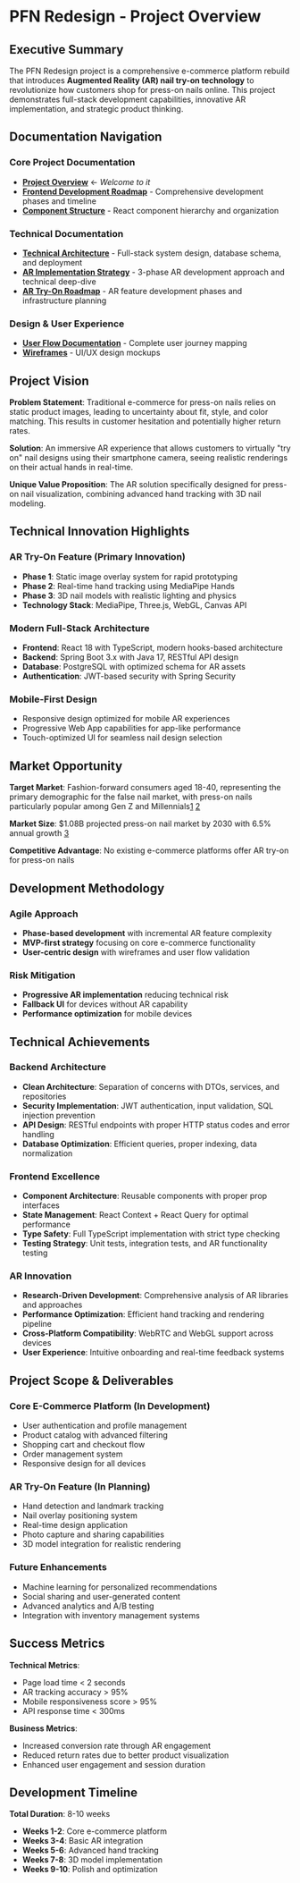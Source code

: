 # PFN Redesign - Project Overview

## Executive Summary

The PFN Redesign project is a comprehensive e-commerce platform rebuild that introduces **Augmented Reality (AR) nail try-on technology** to revolutionize how customers shop for press-on nails online. This project demonstrates full-stack development capabilities, innovative AR implementation, and strategic product thinking.

## Documentation Navigation

### **Core Project Documentation**
- **[Project Overview](./PROJECT_OVERVIEW.md)** ← *Welcome to it*
- **[Frontend Development Roadmap](./FrontendRoadmap.md)** - Comprehensive development phases and timeline
- **[Component Structure](./structure.md)** - React component hierarchy and organization

### **Technical Documentation**
- **[Technical Architecture](./technical/TECHNICAL_ARCHITECTURE.md)** - Full-stack system design, database schema, and deployment
- **[AR Implementation Strategy](./ar-feature/AR_IMPLEMENTATION_STRATEGY.md)** - 3-phase AR development approach and technical deep-dive
- **[AR Try-On Roadmap](./ARTryOnRoadmap.md)** - AR feature development phases and infrastructure planning

### **Design & User Experience**
- **[User Flow Documentation](./UserFlows/)** - Complete user journey mapping
- **[Wireframes](./Wireframes/)** - UI/UX design mockups

## Project Vision

**Problem Statement**: Traditional e-commerce for press-on nails relies on static product images, leading to uncertainty about fit, style, and color matching. This results in customer hesitation and potentially higher return rates.

**Solution**: An immersive AR experience that allows customers to virtually "try on" nail designs using their smartphone camera, seeing realistic renderings on their actual hands in real-time.

**Unique Value Proposition**: The AR solution specifically designed for press-on nail visualization, combining advanced hand tracking with 3D nail modeling.

## Technical Innovation Highlights

### AR Try-On Feature (Primary Innovation)
- **Phase 1**: Static image overlay system for rapid prototyping
- **Phase 2**: Real-time hand tracking using MediaPipe Hands
- **Phase 3**: 3D nail models with realistic lighting and physics
- **Technology Stack**: MediaPipe, Three.js, WebGL, Canvas API

### Modern Full-Stack Architecture
- **Frontend**: React 18 with TypeScript, modern hooks-based architecture
- **Backend**: Spring Boot 3.x with Java 17, RESTful API design
- **Database**: PostgreSQL with optimized schema for AR assets
- **Authentication**: JWT-based security with Spring Security

### Mobile-First Design
- Responsive design optimized for mobile AR experiences
- Progressive Web App capabilities for app-like performance
- Touch-optimized UI for seamless nail design selection

## Market Opportunity

**Target Market**: Fashion-forward consumers aged 18-40, representing the primary demographic for the false nail market, with press-on nails particularly popular among Gen Z and Millennials[1](https://www.retailbrew.com/stories/2023/06/27/gen-z-consumers-boost-beauty) [2](https://www.grandviewresearch.com/industry-analysis/nail-salon-market-report)

**Market Size**: $1.08B projected press-on nail market by 2030 with 6.5% annual growth [3](https://www.grandviewresearch.com/industry-analysis/press-on-nails-market-report)

**Competitive Advantage**: No existing e-commerce platforms offer AR try-on for press-on nails

## Development Methodology

### Agile Approach
- **Phase-based development** with incremental AR feature complexity
- **MVP-first strategy** focusing on core e-commerce functionality
- **User-centric design** with wireframes and user flow validation

### Risk Mitigation
- **Progressive AR implementation** reducing technical risk
- **Fallback UI** for devices without AR capability
- **Performance optimization** for mobile devices

## Technical Achievements

### Backend Architecture
- **Clean Architecture**: Separation of concerns with DTOs, services, and repositories  
- **Security Implementation**: JWT authentication, input validation, SQL injection prevention
- **API Design**: RESTful endpoints with proper HTTP status codes and error handling
- **Database Optimization**: Efficient queries, proper indexing, data normalization

### Frontend Excellence
- **Component Architecture**: Reusable components with proper prop interfaces
- **State Management**: React Context + React Query for optimal performance
- **Type Safety**: Full TypeScript implementation with strict type checking
- **Testing Strategy**: Unit tests, integration tests, and AR functionality testing

### AR Innovation
- **Research-Driven Development**: Comprehensive analysis of AR libraries and approaches
- **Performance Optimization**: Efficient hand tracking and rendering pipeline
- **Cross-Platform Compatibility**: WebRTC and WebGL support across devices
- **User Experience**: Intuitive onboarding and real-time feedback systems

## Project Scope & Deliverables

### Core E-Commerce Platform (In Development)
- User authentication and profile management
- Product catalog with advanced filtering
- Shopping cart and checkout flow
- Order management system
- Responsive design for all devices

### AR Try-On Feature (In Planning)
- Hand detection and landmark tracking
- Nail overlay positioning system
- Real-time design application
- Photo capture and sharing capabilities
- 3D model integration for realistic rendering

### Future Enhancements
- Machine learning for personalized recommendations
- Social sharing and user-generated content
- Advanced analytics and A/B testing
- Integration with inventory management systems

## Success Metrics

**Technical Metrics**:
- Page load time < 2 seconds
- AR tracking accuracy > 95%
- Mobile responsiveness score > 95%
- API response time < 300ms

**Business Metrics**:
- Increased conversion rate through AR engagement
- Reduced return rates due to better product visualization
- Enhanced user engagement and session duration

## Development Timeline

**Total Duration**: 8-10 weeks
- **Weeks 1-2**: Core e-commerce platform
- **Weeks 3-4**: Basic AR integration
- **Weeks 5-6**: Advanced hand tracking
- **Weeks 7-8**: 3D model implementation
- **Weeks 9-10**: Polish and optimization
